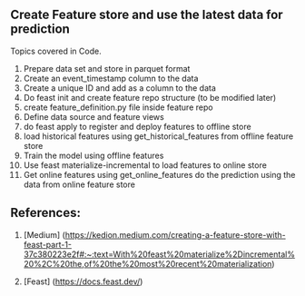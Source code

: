 
## Create Feature store and use the latest data for prediction 

Topics covered in Code. 

1. Prepare data set and store in parquet format
2. Create an event_timestamp column to the data
3. Create a unique ID and add as a column to the data
4. Do feast init and create feature repo structure (to be modified later)
5. create feature_definition.py file inside feature repo 
6. Define data source and feature views
7. do feast apply to register and deploy features to offline store
8. load historical features using get_historical_features from offline feature store
9. Train the model using offline features
10. Use feast materialize-incremental to load features to online store
11. Get online features using get_online_features
do the prediction using the data from online feature store

## References: 

1. [Medium] (https://kedion.medium.com/creating-a-feature-store-with-feast-part-1-37c380223e2f#:~:text=With%20feast%20materialize%2Dincremental%20%2C%20the,of%20the%20most%20recent%20materialization)

2. [Feast] (https://docs.feast.dev/)



